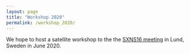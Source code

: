 ```yaml
---
layout: page
title: "Workshop 2020"
permalink: /workshop_2020/
---
```


We hope to host a satellite workshop to the the [SXNS16 meeting](https://www.sxns16.org) in Lund, Sweden in June 2020. 